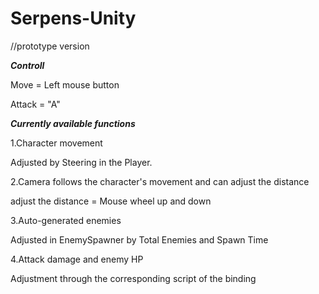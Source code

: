 # Serpens-Unity
//prototype version

*************************Controll*************************

Move = Left mouse button 

Attack = "A"

*************************Currently available functions*************************

1.Character movement

Adjusted by Steering in the Player.

2.Camera follows the character's movement and can adjust the distance

adjust the distance = Mouse wheel up and down

3.Auto-generated enemies

Adjusted in EnemySpawner by Total Enemies and Spawn Time

4.Attack damage and enemy HP

Adjustment through the corresponding script of the binding
